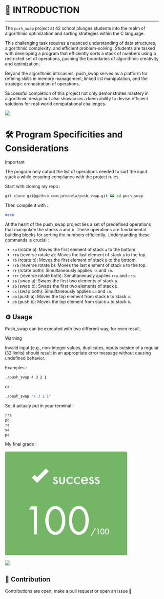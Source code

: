 # 🚀 INTRODUCTION

---

The `push_swap` project at 42 school plunges students into the realm of algorithmic optimization and sorting strategies within the C language.

This challenging task requires a nuanced understanding of data structures, algorithmic complexity, and efficient problem-solving. Students are tasked with developing a program that efficiently sorts a stack of numbers using a restricted set of operations, pushing the boundaries of algorithmic creativity and optimization.

Beyond the algorithmic intricacies, push_swap serves as a platform for refining skills in memory management, linked list manipulation, and the strategic orchestration of operations.

Successful completion of this project not only demonstrates mastery in algorithmic design but also showcases a keen ability to devise efficient solutions for real-world computational challenges.

![](https://raw.githubusercontent.com/andreasbm/readme/master/assets/lines/rainbow.png)

# 🛠️  Program Specificities and Considerations

> [!IMPORTANT]
> The program only output the list of operations needed to sort the input stack a while ensuring compliance with the project rules.

Start with cloning my repo :
```bash
git clone git@github.com:jotudela/push_swap.git && cd push_swap
```

Then compile it with :
```bash
make
```

At the heart of the push_swap project lies a set of predefined operations that manipulate the stacks a and b.
These operations are fundamental building blocks for sorting the numbers efficiently.
Understanding these commands is crucial :
- `ra` (rotate a): Moves the first element of stack `a` to the bottom.
- `rra` (reverse rotate a): Moves the last element of stack `a` to the top.
- `rb` (rotate b): Moves the first element of stack `b` to the bottom.
- `rrb` (reverse rotate b): Moves the last element of stack `b` to the top.
- `rr` (rotate both): Simultaneously applies `ra` and `rb`.
- `rrr` (reverse rotate both): Simultaneously applies `rra` and `rrb`.
- `sa` (swap a): Swaps the first two elements of stack `a`.
- `sb` (swap b): Swaps the first two elements of stack `b`.
- `ss` (swap both): Simultaneously applies `sa` and `sb`.
- `pa` (push a): Moves the top element from stack `b` to stack `a`.
- `pb` (push b): Moves the top element from stack `a` to stack `b`.

## ⚙️ Usage

Push_swap can be executed with two different way, for even result.

> [!WARNING]
> Invalid input (e.g., non-integer values, duplicates, inputs outside of a regular i32 limits) should result in an appropriate error message without causing undefined behavior.

Examples :
```bash
./push_swap 4 3 2 1
```

or

```bash
./push_swap "4 3 2 1"
```

So, it actualy put in your terminal :
```
rra
pb
ra
sa
pa
```

My final grade :

![](imgs/100_percent.png)

![](https://raw.githubusercontent.com/andreasbm/readme/master/assets/lines/rainbow.png)

## 🤝 Contribution
Contributions are open, make a pull request or open an issue 🚀
